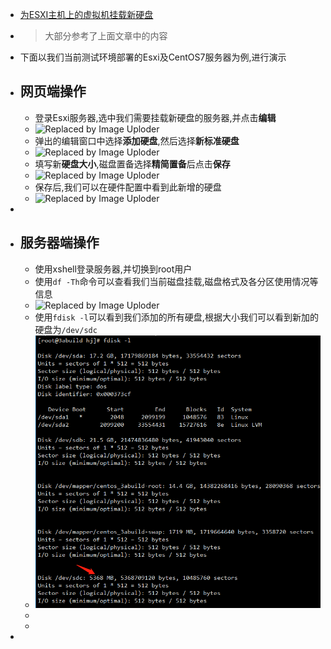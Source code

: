 - [为ESXI主机上的虚拟机挂载新硬盘](https://leiblog.wang/%E4%B8%BAESXI%E4%B8%BB%E6%9C%BA%E4%B8%8A%E7%9A%84%E8%99%9A%E6%8B%9F%E6%9C%BA%E6%8C%82%E8%BD%BD%E6%96%B0%E7%A1%AC%E7%9B%98/)
- > 大部分参考了上面文章中的内容
- 下面以我们当前测试环境部署的Esxi及CentOS7服务器为例,进行演示
- ## 网页端操作
	- 登录Esxi服务器,选中我们需要挂载新硬盘的服务器,并点击**编辑**
	- ![Replaced by Image Uploder](https://gitee.com/superficial/blogimage/raw/master/img/image_1646878081232_0.png)
	- 弹出的编辑窗口中选择**添加硬盘**,然后选择**新标准硬盘**
	- ![Replaced by Image Uploder](https://gitee.com/superficial/blogimage/raw/master/img/image_1646878110223_0.png)
	- 填写新**硬盘大小**,磁盘置备选择**精简置备**后点击**保存**
	- ![Replaced by Image Uploder](https://gitee.com/superficial/blogimage/raw/master/img/image_1646878222000_0.png)
	- 保存后,我们可以在硬件配置中看到此新增的硬盘
	- ![Replaced by Image Uploder](https://gitee.com/superficial/blogimage/raw/master/img/image_1646878292809_0.png)
-
- ## 服务器端操作
	- 使用xshell登录服务器,并切换到root用户
	- 使用`df -Th`命令可以查看我们当前磁盘挂载,磁盘格式及各分区使用情况等信息
	- ![Replaced by Image Uploder](https://gitee.com/superficial/blogimage/raw/master/img/image_1646878445459_0.png)
	- 使用`fdisk -l`可以看到我们添加的所有硬盘,根据大小我们可以看到新加的硬盘为`/dev/sdc`
	- ![image.png](../assets/image_1646878532345_0.png)
	-
	-
-